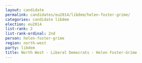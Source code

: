 ```yaml
---
layout: candidate
permalink: candidates/eu2014/libdem/helen-foster-grime/
categories: candidate libdem
election: eu2014
list-rank: 2
list-rank-ordinal: 2nd
person: helen-foster-grime
region: north-west
party: libdem
title: North West - Liberal Democrats - Helen Foster-Grime
---
```

